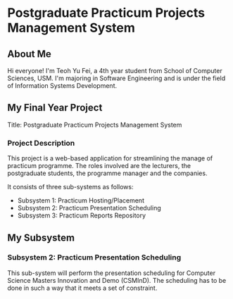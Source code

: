 # Postgraduate Practicum Projects Management System

## About Me
Hi everyone! I'm Teoh Yu Fei, a 4th year student from School of Computer Sciences, USM. I'm majoring in Software Engineering and is under the field of Information Systems Development.

## My Final Year Project
Title: Postgraduate Practicum Projects Management System

### Project Description
This project is a web-based application for streamlining the manage of practicum programme. The roles involved are the lecturers, the postgraduate students, the programme manager and the companies.

It consists of three sub-systems as follows:
- Subsystem 1: Practicum Hosting/Placement
- Subsystem 2: Practicum Presentation Scheduling
- Subsystem 3: Practicum Reports Repository

## My Subsystem
### Subsystem 2: Practicum Presentation Scheduling 
This sub-system will perform the presentation scheduling for Computer Science Masters Innovation and Demo (CSMInD). The scheduling has to be done in such a way that it meets a set of constraint.
